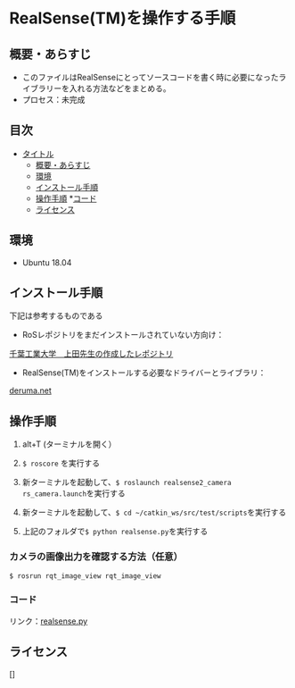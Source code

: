 # RealSense(TM)を操作する手順

## 概要・あらすじ

* このファイルはRealSenseにとってソースコードを書く時に必要になったライブラリーを入れる方法などをまとめる。
* プロセス：未完成

## 目次

* [タイトル](#タイトル)
  * [概要・あらすじ](#概要・あらすじ)
  * [環境](#環境)
  * [インストール手順](#インストール手順)
  * [操作手順](#操作)
    *[コード](#コード)
  * [ライセンス](#ライセンス)
  
## 環境

* Ubuntu 18.04

## インストール手順

下記は参考するものである

* RoSレポジトリをまだインストールされていない方向け：

[千葉工業大学　上田先生の作成したレポジトリ](https://github.com/ryuichiueda/ros_setup_scripts_Ubuntu18.04_server)

* RealSense(TM)をインストールする必要なドライバーとライブラリ：

[deruma.net](https://demura.net/robot/16525.html?fbclid=IwAR0nOSm6AjqzBr9XKlJBnbOrQo_9WXP6ynvVWw4D2tUS67yDh-SiwgAf6o0)
  
## 操作手順

1. alt+T (ターミナルを開く）

2. `$ roscore` を実行する

3. 新ターミナルを起動して、`$ roslaunch realsense2_camera rs_camera.launch`を実行する

4. 新ターミナルを起動して、`$ cd ~/catkin_ws/src/test/scripts`を実行する

5. 上記のフォルダで`$ python realsense.py`を実行する

### カメラの画像出力を確認する方法（任意）

    $ rosrun rqt_image_view rqt_image_view
    
### コード

リンク：[realsense.py](https://github.com/cit-team6/last_report/blob/main/RealSense/realsense.py)

## ライセンス

[]
